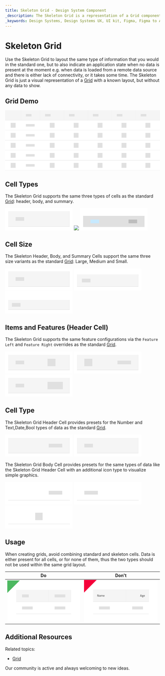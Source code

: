 ```yaml
---
title: Skeleton Grid - Design System Component
_description: The Skeleton Grid is a representation of a Grid component that is shown while data is being loaded in the background to provide content for its cells.
_keywords: Design Systems, Design Systems UX, UI kit, Figma, Figma to Angular, Export code from Figma, Figma to HTML, Figma UI kits, Sketch, Ignite UI for Angular, Sketch to Angular, Angular, Angular Design System, Export code from Sketch, Design Kits for Angular, Sketch HTML, Sketch to HTML, Sketch UI kits
---
```


# Skeleton Grid

Use the Skeleton Grid to layout the same type of information that you would in the standard one, but to also indicate an application state when no data is present at the moment e.g. when data is loaded from a remote data source and there is either lack of connectivity, or it takes some time. The Skeleton Grid is just a visual representation of a [Grid](grid.md) with a known layout, but without any data to show.

## Grid Demo

<img class="responsive-img" src="../images/grid_skeleton_demo.png" srcset="../images/grid_skeleton_demo@2x.png 2x" />

## Cell Types

The Skeleton Grid supports the same three types of cells as the standard [Grid](grid.md): header, body, and summary.

<img class="responsive-img" src="../images/grid_skeleton_cell_header.png" srcset="../images/grid_skeleton_cell_header@2x.png 2x" />
<img class="responsive-img" src="../images/grid_skeleton_cell_body.png" srcset="../images/grid_skeleton_cell_body@2x.png 2x" />
<img class="responsive-img" src="../images/grid_skeleton_cell_summary.png" srcset="../images/grid_skeleton_cell_summary@2x.png 2x" />

## Cell Size

The Skeleton Header, Body, and Summary Cells support the same three size variants as the standard [Grid](grid.md): Large, Medium and Small.

<img class="responsive-img" src="../images/grid_skeleton_cell_header_large.png" srcset="../images/grid_skeleton_cell_header_large@2x.png 2x" />
<img class="responsive-img" src="../images/grid_skeleton_cell_header_medium.png" srcset="../images/grid_skeleton_cell_header_medium@2x.png 2x" />
<img class="responsive-img" src="../images/grid_skeleton_cell_header_small.png" srcset="../images/grid_skeleton_cell_header_small@2x.png 2x" />

## Items and Features (Header Cell)

The Skeleton Grid supports the same feature configurations via the `Feature Left` and `Feature Right` overrides as the standard [Grid](grid.md).

<img class="responsive-img" src="../images/grid_skeleton_cell_header_no-icon.png" srcset="../images/grid_skeleton_cell_header_no-icon@2x.png 2x" />
<img class="responsive-img" src="../images/grid_skeleton_cell_header_icon.png" srcset="../images/grid_skeleton_cell_header_icon@2x.png 2x" />
<img class="responsive-img" src="../images/grid_skeleton_cell_header_icons.png" srcset="../images/grid_skeleton_cell_header_icons@2x.png 2x" />

## Cell Type

The Skeleton Grid Header Cell provides presets for the Number and Text,Date,Bool types of data as the standard [Grid](grid.md).

<img class="responsive-img" src="../images/grid_skeleton_cell_header_number.png" srcset="../images/grid_skeleton_cell_header_number@2x.png 2x" />
<img class="responsive-img" src="../images/grid_skeleton_cell_header_text.png" srcset="../images/grid_skeleton_cell_header_text@2x.png 2x" />

The Skeleton Grid Body Cell provides presets for the same types of data like the Skeleton Grid Header Cell with an additional icon type to visualize simple graphics.

<img class="responsive-img" src="../images/grid_skeleton_cell_body_number.png" srcset="../images/grid_skeleton_cell_body_number@2x.png 2x" />
<img class="responsive-img" src="../images/grid_skeleton_cell_body_text.png" srcset="../images/grid_skeleton_cell_body_text@2x.png 2x" />
<img class="responsive-img" src="../images/grid_skeleton_cell_body_icon.png" srcset="../images/grid_skeleton_cell_body_icon@2x.png 2x" />

## Usage

When creating grids, avoid combining standard and skeleton cells. Data is either present for all cells, or for none of them, thus the two types should not be used within the same grid layout.

| Do                                                                                                | Don't                                                                                                 |
| ------------------------------------------------------------------------------------------------- | ----------------------------------------------------------------------------------------------------- |
| <img class="responsive-img" src="../images/grid_skeleton_do1.png" srcset="../images/grid_skeleton_do1@2x.png 2x" /> | <img class="responsive-img" src="../images/grid_skeleton_dont1.png" srcset="../images/grid_skeleton_dont1@2x.png 2x" /> |

## Additional Resources

Related topics:

- [Grid](grid.md)
  <div class="divider--half"></div>

Our community is active and always welcoming to new ideas.
